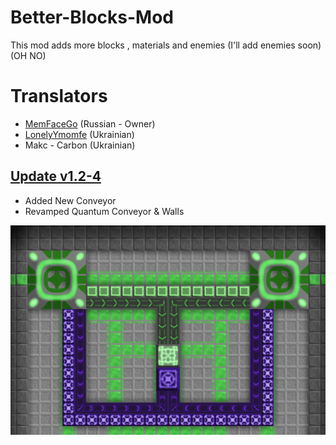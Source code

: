 # Better-Blocks-Mod
This mod adds more blocks , materials and enemies (I'll add enemies soon) (OH NO)

# Translators
- [MemFaceGo](https://github.com/MemFaceGo) (Russian - Owner)
- [LonelyYmomfe](https://github.com/ymomfe) (Ukrainian)
- Makc - Carbon (Ukrainian)

## [Update v1.2-4](https://github.com/MemFaceGo/Better-Blocks-Mod/releases/tag/v1.2-4)
- Added New Conveyor
- Revamped Quantum Conveyor & Walls

![Logo](sprites/Screenshot_437.png)
